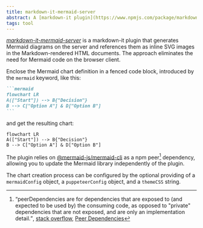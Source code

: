 ```yaml
---
title: markdown-it-mermaid-server
abstract: A [markdown-it plugin](https://www.npmjs.com/package/markdown-it-mermaid-server) to render [Mermaid](https://mermaid.js.org) charts on the server.
tags: tool
---
```

[<cite>markdown-it-mermaid-server</cite>](https://www.npmjs.com/package/markdown-it-mermaid-server) is a markdown-it plugin that generates Mermaid diagrams on the server and references them as inline SVG images in the Markdown-rendered HTML documents. The approach eliminates the need for Mermaid code on the browser client.

Enclose the Mermaid chart definition in a fenced code block, introduced by the `mermaid` keyword, like this:

~~~markdown
```mermaid
flowchart LR
A(["Start"]) --> B{"Decision"}
B --> C["Option A"] & D["Option B"]
```
~~~

and get the resulting chart:

```mermaid
flowchart LR
A(["Start"]) --> B{"Decision"}
B --> C["Option A"] & D["Option B"]
```

The plugin relies on [@mermaid-js/mermaid-cli](https://www.npmjs.com/package/@mermaid-js/mermaid-cli/) as a npm peer[^peer] dependency, allowing you to update the Mermaid library independently of the plugin.

The chart creation process can be configured by the optional providing of a `mermaidConfig` object, a `puppeteerConfig` object, and a `themeCSS` string.

[^peer]: <q>peerDependencies are for dependencies that are exposed to (and expected to be used by) the consuming code, as opposed to "private" dependencies that are not exposed, and are only an implementation detail.</q>, [stack overflow](https://stackoverflow.com/a/34645112), [Peer Dependencies](https://nodejs.org/en/blog/npm/peer-dependencies)